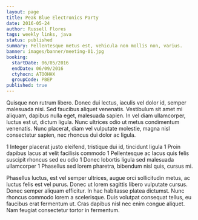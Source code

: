 ```yaml
---
layout: page
title: Peak Blue Electronics Party
date: 2016-05-24
author: Russell Flores
tags: weekly links, java
status: published
summary: Pellentesque metus est, vehicula non mollis non, varius.
banner: images/banner/meeting-01.jpg
booking:
  startDate: 06/05/2016
  endDate: 06/09/2016
  ctyhocn: ATOOHHX
  groupCode: PBEP
published: true
---
```

Quisque non rutrum libero. Donec dui lectus, iaculis vel dolor id, semper malesuada nisi. Sed faucibus aliquet venenatis. Vestibulum sit amet mi aliquam, dapibus nulla eget, malesuada sapien. In vel diam ullamcorper, luctus est ut, dictum ligula. Nunc ultrices odio ut metus condimentum venenatis. Nunc placerat, diam vel vulputate molestie, magna nisl consectetur sapien, nec rhoncus dui dolor ac ligula.

1 Integer placerat justo eleifend, tristique dui id, tincidunt ligula
1 Proin dapibus lacus at velit facilisis commodo
1 Pellentesque ac lacus quis felis suscipit rhoncus sed eu odio
1 Donec lobortis ligula sed malesuada ullamcorper
1 Phasellus sed lorem pharetra, bibendum nisl quis, cursus mi.

Phasellus luctus, est vel semper ultrices, augue orci sollicitudin metus, ac luctus felis est vel purus. Donec ut lorem sagittis libero vulputate cursus. Donec semper aliquam efficitur. In hac habitasse platea dictumst. Nunc rhoncus commodo lorem a scelerisque. Duis volutpat consequat tellus, eu faucibus erat fermentum ut. Cras dapibus nisl nec enim congue aliquet. Nam feugiat consectetur tortor in fermentum.
